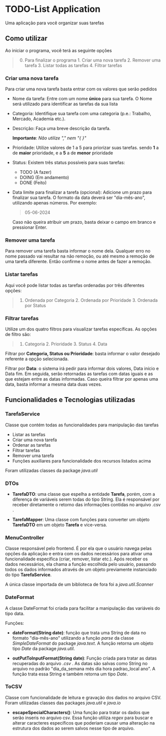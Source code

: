 # TODO-List Application

Uma aplicação para você organizar suas tarefas

## Como utilizar

Ao iniciar o programa, você terá as seguinte opções

> 0. Para finalizar o programa
				1. Criar uma nova tarefa
				2. Remover uma tarefa
				3. Listar todas as tarefas
				4. Filtrar tarefas
				
### Criar uma nova tarefa
Para criar uma nova tarefa basta entrar com os valores que serão pedidos

- Nome da tarefa: Entre com um nome **único** para sua tarefa. O Nome será utilizado para identificar as tarefas da sua lista

- Categoria: Identifique sua tarefa com uma categoria (p.e.: Trabalho, Mercado, Academia etc.).

-  Descrição: Faça uma breve descrição da tarefa.

	**Importante**: *Não utilize  "," nem "{ }"* 

- Prioridade: Utilize valores de 1 a 5 para priorizar suas tarefas. sendo **1** a de **maior** prioridade, e a **5** a de **menor** prioridade

- Status: Existem três status possíveis para suas tarefas:
	- TODO (A fazer)
	- DOING (Em andamento)
	- DONE (Feito)

- Data limite para finalizar a tarefa (opcional): Adicione um prazo para finalizar sua tarefa. O formato da data deverá ser "dia-mês-ano", utilizando apenas números. Por exemplo:

	> 05-06-2024

	Caso não queira atribuir um prazo, basta deixar o campo em branco e pressionar Enter.


### Remover uma tarefa

Para remover uma tarefa basta informar o nome dela. Qualquer erro no nome passado vai resultar na não remoção, ou até mesmo a remoção de uma tarefa diferente. Então confirme o nome antes de fazer a remoção.


### Listar tarefas

Aqui você pode listar todas as tarefas ordenadas por três diferentes opções: 

> 1. Ordenada por Categoria
			2. Ordenada por Prioridade
			3. Ordenada por Status

### Filtrar tarefas
Utilize um dos quatro filtros para visualizar tarefas específicas. As opções de filtro são: 

> 1. Categoria
			2. Prioridade
			3. Status
			4. Data 

Filtrar por **Categoria, Status ou Prioridade**: basta informar o valor desejado referente a opção selecionada.

Filtrar por **Data**: 
 o sistema irá pedir para informar dois valores, Data início e Data fim. Em seguida, serão retornadas as tarefas com datas iguais e as que estejam entre as datas informadas. Caso queira filtrar por apenas uma data, basta informar a mesma data duas vezes.


## Funcionalidades e Tecnologias utilizadas

### TarefaService

Classe que contém todas as funcionalidades para manipulação das tarefas

- Listar as tarefas
- Criar uma nova tarefa
- Ordenar as tarefas
- Filtrar tarefas
- Remover uma tarefa
- Funções auxiliares para funcionalidade dos recursos listados acima

Foram utilizadas classes da package *java.util*


### DTOs

- **TarefaDTO**: uma classe que espelha a entidade **Tarefa**, porém, com a diferença de variáveis serem todas do tipo String. Ela é responsável por receber diretamente o retorno das informações contidas no arquivo .csv .

- **TarefaMapper**: Uma classe com funções para converter um objeto **TarefaDTO** em um objeto **Tarefa** e vice-versa.



### MenuController

Classe responsável pelo frontend. É por ela que o usuário navega pelas opções da aplicação e entra com os dados necessários para ativar uma funcionalidade específica (criar, remover, listar etc.). Após receber os dados necessários, ela chama a função escolhida pelo usuário, passando todos os dados informados através de um objeto previamente instanciado do tipo **TarefaService**.

A única classe importada de um biblioteca de fora foi a *java.util.Scanner*  

### DateFormat

A classe DateFormat foi criada para facilitar a manipulação das variáveis do tipo data. 

Funções:

- **dateFormat(String date)**: função que trata uma String de data no formato "dia-mês-ano" utilizando a função *parse* da classe *SimpleDateFormat* do package *java.text*. 
A função retorna um objeto tipo *Date* da package *java.util*.

- **outPutToInputFormat(String date)**: Função criada para tratar as datas recuperadas do arquivo *.csv* . As datas são salvas como String no arquivo no padrão "dia_da_semana mês dia hora padrao_local ano". A função trata essa String e também retorna um tipo *Date*. 


### ToCSV

Classe com funcionalidade de leitura e gravação dos dados no arquivo CSV. Foram utilizadas  classes das packages *java.util* e *java.io* 

- **escapeSpecialCharacters()**: Uma função para tratar os dados que serão inseris no arquivo csv. Essa função utiliza *regex* para buscar e alterar caracteres específicos que poderiam causar uma alteração na estrutura dos dados ao serem salvos nesse tipo de arquivo.


